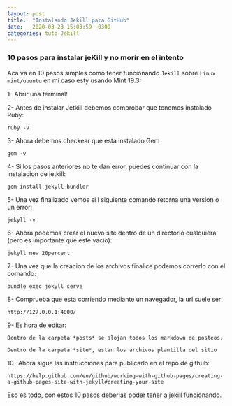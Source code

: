 ```yaml
---
layout: post
title:  "Instalando Jekill para GitHub"
date:   2020-03-23 15:03:59 -0300
categories: tuto Jekill
---
```


### 10 pasos para instalar jeKill y no morir en el intento

Aca va en 10 pasos simples como tener funcionando `Jekill` sobre `Linux mint/ubuntu` en mi caso esty usando Mint 19.3:

  1- Abrir una terminal!

  2- Antes de instalar Jetkill debemos comprobar que tenemos instalado Ruby:

  `ruby -v`

  3- Ahora debemos checkear que esta instalado Gem

  `gem -v`

  4- Si los pasos anteriores no te dan error, puedes continuar con la instalacion de jetkill:

  `gem install jekyll bundler`

  5- Una vez finalizado vemos si l siguiente comando retorna una version o un error:

  `jekyll -v`

  6- Ahora podemos crear el nuevo site dentro de un directorio cualquiera (pero es importante que este vacio):

  `jekyll new 20percent`
  
  7- Una vez que la creacion de los archivos finalice podemos correrlo con el comando:
  
  `bundle exec jekyll serve`
  
  8- Comprueba que esta corriendo mediante un navegador, la url suele ser:
  
  `http://127.0.0.1:4000/`
  
  9- Es hora de editar:
  
  `Dentro de la carpeta *posts* se alojan todos los markdown de posteos.`

  `Dentro de la carpeta *site*, estan los archivos plantilla del sitio`
  
  10- Ahora sigue las instrucciones para publicarlo en el repo de github:
  
  `https://help.github.com/en/github/working-with-github-pages/creating-a-github-pages-site-with-jekyll#creating-your-site`

Eso es todo, con estos 10 pasos deberias poder tener a jekill funcionando.